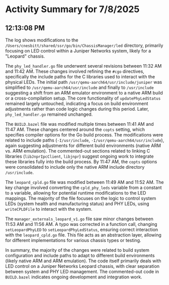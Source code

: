 # Activity Summary for 7/8/2025

## 12:13:08 PM
The log shows modifications to the `/Users/cnesbitt/shared/ssr/go/bin/ChassisManager/led` directory, primarily focusing on LED control within a Juniper Networks system, likely for a "Leopard" chassis.

The `phy_led_handler.go` file underwent several revisions between 11:32 AM and 11:42 AM.  These changes involved refining the `#cgo` directives, specifically the include paths for the C libraries used to interact with the physical LEDs. The initial path `/usr/qemu-aarch64/usr/include/juniper` was simplified to `/usr/qemu-aarch64/usr/include` and finally to `/usr/include` suggesting a shift from an ARM emulator environment to a native ARM build or a cross-compilation setup. The core functionality of `updatePhyLedStatus` remained largely untouched, indicating a focus on build environment adjustments rather than code logic changes during this period.  Later,  `phy_led_handler.go` remained unchanged.

The `BUILD.bazel` file was modified multiple times between 11:41 AM and 11:47 AM. These changes centered around the `copts` setting, which specifies compiler options for the Go build process. The modifications were related to include paths (`-I/usr/include`, `-I/usr/qemu-aarch64/usr/include`),  again suggesting adjustments for different build environments (native ARM vs. ARM emulation).  The commented-out sections related to linking C libraries (`libJnprIpcClient`, `libjnpr`) suggest ongoing work to integrate these libraries fully into the build process.  By 11:47 AM, the `copts` options were consolidated to include only the native ARM include directory `/usr/include`.

The `leopard_cpld.go` file was modified between 11:49 AM and 11:52 AM. The key change involved converting the `cpld_phy_leds` variable from a constant to a variable, allowing for potential runtime modifications to the LED mappings.  The majority of the file focuses on the logic to control system LEDs (system health and manufacturing status) and PHY LEDs, using  `writeCPLDFile` to interact with the system.

The `manager_externals_leopard_v1.go` file saw minor changes between 11:53 AM and 11:56 AM. A typo was corrected in a function call, changing `setLeopardPhyLED` to `setLeopardPhyLedStatus`, ensuring correct interaction with the `leopard_cpld.go` file.  This file acts as an abstraction layer, allowing for different implementations for various chassis types or testing.

In summary, the majority of the changes were related to build system configuration and include paths to adapt to different build environments (likely native ARM and ARM emulation). The code itself primarily deals with LED control on a Juniper Networks Leopard chassis, with clear separation between system and PHY LED management.  The commented-out code in `BUILD.bazel` indicates ongoing development and integration work.
